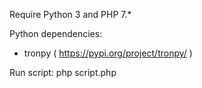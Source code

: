 Require Python 3 and PHP 7.*

Python dependencies:
- tronpy ( https://pypi.org/project/tronpy/ )

Run script:
php script.php